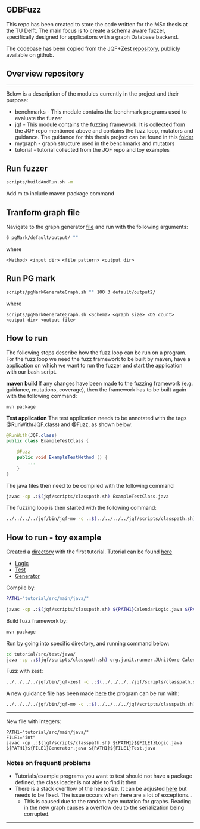 GDBFuzz
--- 

This repo has been created to store the code written for the MSc thesis at the TU Delft. The main focus is to create a schema aware fuzzer, specifically designed for applicaitons with a graph Database backend.

The codebase has been copied from the JQF+Zest [repository](https://github.com/rohanpadhye/JQF), publicly available on github.


## Overview repository

---
Below is a description of the modules currently in the project and their purpose:
- benchmarks - This module contains the benchmark programs used to evaluate the fuzzer
- jqf - This module contains the fuzzing framework. It is collected from the JQF repo mentioned above and contains the fuzz loop, mutators and guidance. The guidance for this thesis project can be found in this [folder](jqf/fuzz/src/main/java/edu/berkeley/cs/jqf/fuzz/mo/NoGuidance.java)
- mygraph - graph structure used in the benchmarks and mutators
- tutorial - tutorial collected from the JQF repo and toy examples

## Run fuzzer
```bash 
scripts/buildAndRun.sh -m
```
Add m to include maven package command

## Tranform graph file
Navigate to the graph generator [file](mygraph/src/main/java/tudgraphs/GraphGenerator.java) and run with the following arguments:
```bash
6 pgMark/default/output/ "" 
```
where 
```
<Method> <input dir> <file pattern> <output dir>
```

## Run PG mark
```bash
scripts/pgMarkGenerateGraph.sh "" 100 3 default/output2/
```
where 
``` 
scripts/pgMarkGenerateGraph.sh <Schema> <graph size> <DS count> <output dir> <output file>
```

## How to run
The following steps describe how the fuzz loop can be run on a program. For the fuzz loop we need the fuzz framework to be built by maven, have a application on which we want to run the fuzzer and start the application with our bash script. 

**maven build**
If any changes have been made to the fuzzing framework (e.g. guidance, mutations, coverage), then the framework has to be built again with the following command:
``` bash
mvn package
```


**Test application**
The test application needs to be annotated with the tags @RunWith(JQF.class) and @Fuzz, as shown below:
```java
@RunWith(JQF.class)
public class ExampleTestClass {

    @Fuzz
    public void ExampleTestMethod () {
        ...
    }
}
```
The java files then need to be compiled with the following command
```bash
javac -cp .:$(jqf/scripts/classpath.sh) ExampleTestClass.java
```

The fuzzing loop is then started with the following command:
```bash
../../../../jqf/bin/jqf-mo -c .:$(../../../../jqf/scripts/classpath.sh) ExampleTestClass ExampleTestMethod
```


## How to run - toy example
Created a [directory](tutorial/src/main/java/) with the first tutorial. Tutorial can be found [here](https://github.com/rohanpadhye/JQF/wiki/Fuzzing-with-Zest#step-5-fuzz-with-zest)
- [Logic](tutorial/src/main/java/CalendarLogic.java)
- [Test](tutorial/src/test/java/CalendarTest.java)
- [Generator](tutorial/src/main/java/CalendarGenerator.java)

Compile by:
```bash
PATH1="tutorial/src/main/java/"

javac -cp .:$(jqf/scripts/classpath.sh) ${PATH1}CalendarLogic.java ${PATH1}CalendarGenerator.java ${PATH1}CalendarTest.java
```
Build fuzz framework by:

``` bash
mvn package
```

Run by going into specific directory, and running command below:
```bash
cd tutorial/src/test/java/
java -cp .:$(jqf/scripts/classpath.sh) org.junit.runner.JUnitCore CalendarTest
```


Fuzz with zest:
```bash
../../../../jqf/bin/jqf-zest -c .:$(../../../../jqf/scripts/classpath.sh) CalendarTest testLeapYear
```

A new guidance file has been made [here](jqf/fuzz/src/main/java/edu/berkeley/cs/jqf/fuzz/mo/)
the program can be run with:
```bash
../../../../jqf/bin/jqf-mo -c .:$(../../../../jqf/scripts/classpath.sh) CalendarTest testLeapYear
```

***
New file with integers:
```
PATH1="tutorial/src/main/java/"
FILE1="int"
javac -cp .:$(jqf/scripts/classpath.sh) ${PATH1}${FILE1}Logic.java ${PATH1}${FILE1}Generator.java ${PATH1}${FILE1}Test.java
```

### Notes on frequentl problems
- Tutorials/example programs you want to test should not have a package defined, the class loader is not able to find it then.
- There is a stack overflow of the heap size. It can be adjusted [here](jqf/scripts/jqf-driver.sh) but needs to be fixed. The issue occurs when there are a lot of exceptions...
  - This is caused due to the random byte mutation for graphs. Reading in the new graph causes a overflow deu to the serialization being corrupted.

---
 

